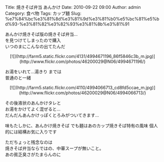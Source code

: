 Title: 焼きそば弁当 あんかけ
Date: 2010-09-22 09:00
Author: admin
Category: 食べ物
Tags: カップ麺
Slug: %e7%84%bc%e3%81%8d%e3%81%9d%e3%81%b0%e5%bc%81%e5%bd%93-%e3%81%82%e3%82%93%e3%81%8b%e3%81%91

あんかけ焼きそば版の焼きそば弁当…  
を見つけてしまったので購入  
いつのまにこんなの出てたんだ

<p>
<center>
[![](http://farm5.static.flickr.com/4131/4994671196_86f5846c3b_m.jpg)](http://www.flickr.com/photos/46200029@N06/4994671196/)

</center>
  
お湯をいれて…湯きり までは  
普通のと一緒

</p>
<p>
<center>
[![](http://farm5.static.flickr.com/4110/4994066713_cd8fd5ccae_m.jpg)](http://www.flickr.com/photos/46200029@N06/4994066713/)

</center>
  
その後液状のあんかけタレと  
お湯をかけてよく混ぜると…  
だんだんあんかけっぽくとろみがついてきます…

</p>
味もたしかに、あんかけ焼きそば  
でも麺はあのカップ焼きそば特有の風味  
個人的には結構お気に入りです

ただちょっと残念なのは  
焼きそば弁当ならではの、中華スープが無いこと。  
あの貧乏臭さがたまらんのに  

